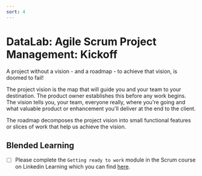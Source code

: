 ```yaml
---
sort: 4
---
```


# DataLab: Agile Scrum Project Management: Kickoff

A project without a vision - and a roadmap - to achieve that vision, is
doomed to fail!

The project vision is the map that will guide you and your team to your destination.
The product owner establishes this before any work begins.
The vision tells you, your team, everyone really, where you're going and what
valuable product or enhancement you'll deliver at the end to the client.

The roadmap decomposes the project vision into small functional features or slices
of work that help us achieve the vision.

## Blended  Learning

- [ ] Please complete the ```Getting ready to work``` module in the Scrum course on
Linkedin Learning which you can find [here](https://www.linkedin.com/learning/scrum-the-basics).

